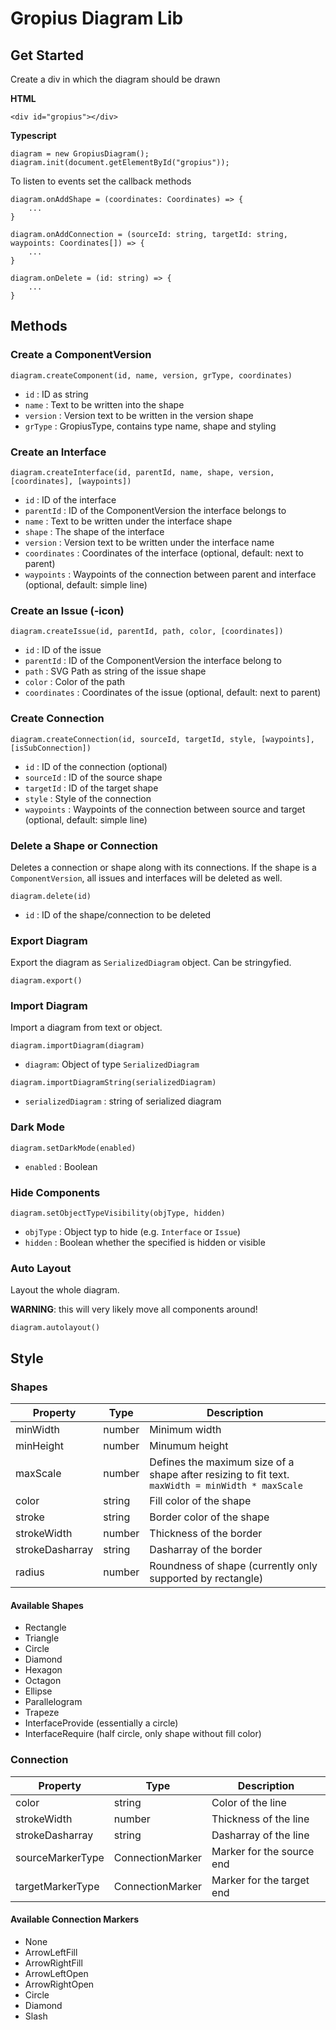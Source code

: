 # Gropius Diagram Lib

## Get Started


Create a div in which the diagram should be drawn

**HTML**
```
<div id="gropius"></div>
```


**Typescript**
```
diagram = new GropiusDiagram();
diagram.init(document.getElementById("gropius"));
```

To listen to events set the callback methods

```
diagram.onAddShape = (coordinates: Coordinates) => {
    ...
}

diagram.onAddConnection = (sourceId: string, targetId: string, waypoints: Coordinates[]) => {
    ...
}

diagram.onDelete = (id: string) => {
    ...
}

```


## Methods

### Create a ComponentVersion

`diagram.createComponent(id, name, version, grType, coordinates)`

- `id` : ID as string
- `name` : Text to be written into the shape
- `version` : Version text to be written in the version shape
- `grType` : GropiusType, contains type name, shape and styling

### Create an Interface

`diagram.createInterface(id, parentId, name, shape, version, [coordinates], [waypoints])`

- `id` : ID of the interface
- `parentId` : ID of the ComponentVersion the interface belongs to
- `name` : Text to be written under the interface shape
- `shape` : The shape of the interface
- `version` : Version text to be written under the interface name
- `coordinates` : Coordinates of the interface (optional, default: next to parent)
- `waypoints` : Waypoints of the connection between parent and interface (optional, default: simple line)

### Create an Issue (-icon)

`diagram.createIssue(id, parentId, path, color, [coordinates])`

- `id` : ID of the issue
- `parentId` : ID of the ComponentVersion the interface belong to
- `path` : SVG Path as string of the issue shape
- `color` : Color of the path
- `coordinates` : Coordinates of the issue (optional, default: next to parent)

### Create Connection

`diagram.createConnection(id, sourceId, targetId, style, [waypoints], [isSubConnection])`

- `id` : ID of the connection (optional)
- `sourceId` : ID of the source shape
- `targetId` : ID of the target shape
- `style` : Style of the connection
- `waypoints` : Waypoints of the connection between source and target (optional, default: simple line)

### Delete a Shape or Connection

Deletes a connection or shape along with its connections. If the shape is a `ComponentVersion`, all issues and interfaces will be deleted as well.

`diagram.delete(id)`

- `id` : ID of the shape/connection to be deleted

### Export Diagram

Export the diagram as `SerializedDiagram` object. Can be stringyfied.

`diagram.export()`

### Import Diagram

Import a diagram from text or object.

`diagram.importDiagram(diagram)`

- `diagram`: Object of type `SerializedDiagram`

`diagram.importDiagramString(serializedDiagram)`

- `serializedDiagram` : string of serialized diagram

### Dark Mode

`diagram.setDarkMode(enabled)`

- `enabled` : Boolean

### Hide Components

`diagram.setObjectTypeVisibility(objType, hidden)`

- `objType` : Object typ to hide (e.g. `Interface` or `Issue`)
- `hidden` : Boolean whether the specified is hidden or visible

### Auto Layout

Layout the whole diagram. 

**WARNING**: this will very likely move all components around!

`diagram.autolayout()`


## Style

### Shapes

| Property | Type | Description |
| --- | --- | --- |
| minWidth | number | Minimum width |
| minHeight | number | Minumum height |
| maxScale | number | Defines the maximum size of a shape after resizing to fit text. `maxWidth = minWidth * maxScale` |
| color | string | Fill color of the shape |
| stroke | string | Border color of the shape |
| strokeWidth | number | Thickness of the border |
| strokeDasharray | string | Dasharray of the border |
| radius | number | Roundness of shape (currently only supported by rectangle) |

#### Available Shapes

- Rectangle
- Triangle
- Circle
- Diamond
- Hexagon
- Octagon
- Ellipse
- Parallelogram
- Trapeze
- InterfaceProvide (essentially a circle)
- InterfaceRequire (half circle, only shape without fill color)

### Connection 

| Property | Type | Description |
| --- | --- | --- |
| color | string | Color of the line |
| strokeWidth | number | Thickness of the line |
| strokeDasharray | string | Dasharray of the line |
| sourceMarkerType | ConnectionMarker | Marker for the source end |
| targetMarkerType | ConnectionMarker | Marker for the target end |

#### Available Connection Markers

- None
- ArrowLeftFill
- ArrowRightFill
- ArrowLeftOpen
- ArrowRightOpen
- Circle
- Diamond
- Slash